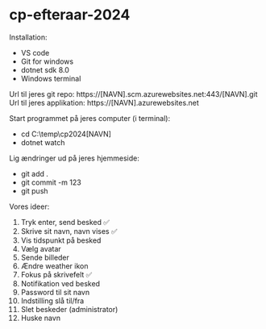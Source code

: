 # cp-efteraar-2024

Installation: 
- VS code
- Git for windows
- dotnet sdk 8.0
- Windows terminal

Url til jeres git repo: https://[NAVN].scm.azurewebsites.net:443/[NAVN].git  
Url til jeres applikation: https://[NAVN].azurewebsites.net

Start programmet på jeres computer (i terminal):
- cd C:\temp\cp2024[NAVN]
- dotnet watch

Lig ændringer ud på jeres hjemmeside:
- git add .
- git commit -m 123
- git push


Vores ideer:
1. Tryk enter, send besked ✅
2. Skrive sit navn, navn vises ✅
3. Vis tidspunkt på besked
4. Vælg avatar
5. Sende billeder
6. Ændre weather ikon
7. Fokus på skrivefelt ✅
8. Notifikation ved besked
9. Password til sit navn
10. Indstilling slå til/fra
11. Slet beskeder (administrator)
12. Huske navn
